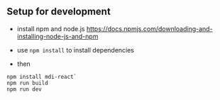 ## Setup for development

* install npm and node.js https://docs.npmjs.com/downloading-and-installing-node-js-and-npm

* use `npm install` to install dependencies 
*  then 
 ```npm i
 npm install mdi-react`
 npm run build
 npm run dev
 ```